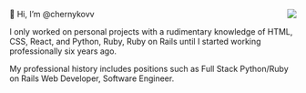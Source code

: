 <img align="right" src="https://github-readme-stats.vercel.app/api?username=chernykovv&show_icons=true&icon_color=0366d6&text_color=24292e&bg_color=ffffff&hide_title=false" />👋  Hi, I’m @chernykovv


I only worked on personal projects with a rudimentary knowledge of HTML, CSS, React, and Python, Ruby, Ruby on Rails until I started working professionally six years ago. 

My professional history includes positions such as Full Stack Python/Ruby on Rails Web Developer, Software Engineer.
<!---
chernykovv/chernykovv is a ✨ special ✨ repository because its `README.md` (this file) appears on your GitHub profile.
You can click the Preview link to take a look at your changes.
--->
